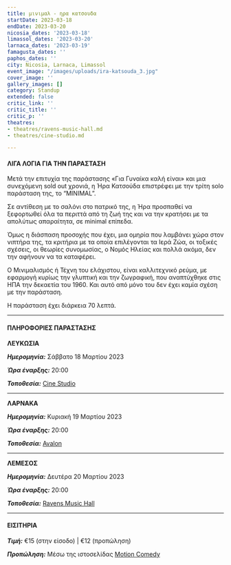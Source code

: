 ```yaml
---
title: μινιμαλ - ηρα κατσουδα
startDate: 2023-03-18
endDate: 2023-03-20
nicosia_dates: '2023-03-18'
limassol_dates: '2023-03-20'
larnaca_dates: '2023-03-19'
famagusta_dates: ''
paphos_dates: ''
city: Nicosia, Larnaca, Limassol
event_image: "/images/uploads/ira-katsouda_3.jpg"
cover_image: ''
gallery_images: []
category: Standup
extended: false
critic_link: ''
critic_title: ''
critic_p: ''
theatres:
- theatres/ravens-music-hall.md
- theatres/cine-studio.md

---
```

#### ΛΙΓΑ ΛΟΓΙΑ ΓΙΑ ΤΗΝ ΠΑΡΑΣΤΑΣΗ

Μετά την επιτυχία της παράστασης «Για Γυναίκα καλή είναι» και μια συνεχόμενη sold out χρονιά, η Ήρα Κατσούδα επιστρέφει με την τρίτη solo παράσταση της, το “MINIMAL”.

Σε αντίθεση με το σαλόνι στο πατρικό της, η Ήρα προσπαθεί να ξεφορτωθεί όλα τα περιττά από τη ζωή της και να την κρατήσει με τα απολύτως απαραίτητα, σε minimal επίπεδα.

Όμως η διάσπαση προσοχής που έχει, μια ομηρία που λαμβάνει χώρα στον νιπτήρα της, τα κριτήρια με τα οποία επιλέγονται τα Ιερά Ζώα, οι τοξικές σχέσεις, οι θεωρίες συνομωσίας, ο Νομός Ηλείας και πολλά ακόμα, δεν την αφήνουν να τα καταφέρει.

Ο Μινιμαλισμός ή Τέχνη του ελάχιστου, είναι καλλιτεχνικό ρεύμα, με εφαρμογή κυρίως την γλυπτική και την ζωγραφική, που αναπτύχθηκε στις ΗΠΑ την δεκαετία του 1960. Και αυτό από μόνο του δεν έχει καμία σχέση με την παράσταση.

Η παράσταση έχει διάρκεια 70 λεπτά.

***

#### ΠΛΗΡΟΦΟΡΙΕΣ ΠΑΡΑΣΤΑΣΗΣ

**ΛΕΥΚΩΣΙΑ**

**_Ημερομηνία:_** Σάββατο 18 Μαρτίου 2023

**_Ώρα έναρξης:_** 20:00

**_Τοποθεσία:_** [Cine Studio](?#map)

***

**ΛΑΡΝΑΚΑ**

**_Ημερομηνία:_** Κυριακή 19 Μαρτίου 2023

**_Ώρα έναρξης:_** 20:00

**_Τοποθεσία:_** [Avalon](?#map)

***

**ΛΕΜΕΣΟΣ**

**_Ημερομηνία:_** Δευτέρα 20 Μαρτίου 2023

**_Ώρα έναρξης:_** 20:00

**_Τοποθεσία:_** [Ravens Music Hall](?#map)

***

#### ΕΙΣΙΤΗΡΙΑ

**_Τιμή:_** €15 (στην είσοδο) | €12 (προπώληση)

**_Προπώληση:_** Μέσω της ιστοσελίδας [Motion Comedy](https://www.motioncomedy.com/ira-katsouda)